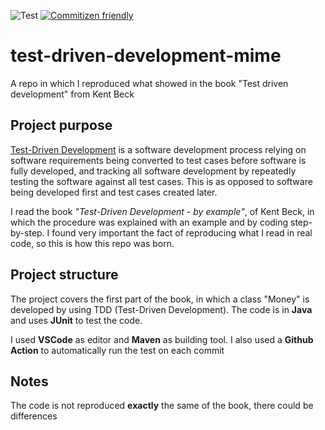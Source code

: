 ![Test](https://github.com/euberdeveloper/test-driven-development-mime/workflows/Test/badge.svg)
[![Commitizen friendly](https://img.shields.io/badge/commitizen-friendly-brightgreen.svg)](http://commitizen.github.io/cz-cli/)

# test-driven-development-mime
A repo in which I reproduced what showed in the book "Test driven development" from Kent Beck

## Project purpose

[Test-Driven Development](https://en.wikipedia.org/wiki/Test-driven_development) is a software development process relying on software requirements being converted to test cases before software is fully developed, and tracking all software development by repeatedly testing the software against all test cases. This is as opposed to software being developed first and test cases created later.

I read the book *"Test-Driven Development - by example"*, of Kent Beck, in which the procedure was explained with an example and by coding step-by-step. I found very important the fact of reproducing what I read in real code, so this is how this repo was born.

## Project structure

The project covers the first part of the book, in which a class "Money" is developed by using TDD (Test-Driven Development). The code is in **Java** and uses **JUnit** to test the code.

I used **VSCode** as editor and **Maven** as building tool. I also used a **Github Action** to automatically run the test on each commit

## Notes

The code is not reproduced **exactly** the same of the book, there could be differences
